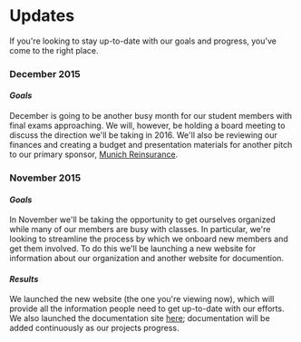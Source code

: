 # Updates

If you're looking to stay up-to-date with our goals and progress, you've come to the right place.

### December 2015
#### _Goals_
December is going to be another busy month for our student members with final exams approaching. We will, however, be holding a board meeting to discuss the direction we'll be taking in 2016. We'll also be reviewing our finances and creating a budget and presentation materials for another pitch to our primary sponsor, [Munich Reinsurance](http://www.munichre.com/en/homepage/index.html).

### November 2015
#### _Goals_
In November we'll be taking the opportunity to get ourselves organized while many of our members are busy with classes. In particular, we're looking to streamline the process by which we onboard new members and get them involved. To do this we'll be launching a new website for information about our organization and another website for documention.
#### _Results_
We launched the new website (the one you're viewing now), which will provide all the information people need to get up-to-date with our efforts. We also launched the documentation site [here](docs.driveai.org); documentation will be added continuously as our projects progress.
